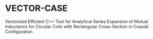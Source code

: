 # VECTOR-CASE
Vectorized Efficient C++ Tool for Analytical Series Expansion of Mutual Inductance for Circular Coils with Rectangular Cross-Section in Coaxial Configuration
